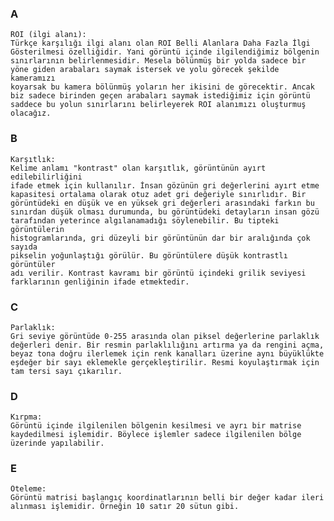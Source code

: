 ### A

    ROI (ilgi alanı):
    Türkçe karşılığı ilgi alanı olan ROI Belli Alanlara Daha Fazla İlgi
    Gösterilmesi özelliğidir. Yani görüntü içinde ilgilendiğimiz bölgenin
    sınırlarının belirlenmesidir. Mesela bölünmüş bir yolda sadece bir
    yöne giden arabaları saymak istersek ve yolu görecek şekilde kameramızı
    koyarsak bu kamera bölünmüş yoların her ikisini de görecektir. Ancak
    biz sadece birinden geçen arabaları saymak istediğimiz için görüntü
    saddece bu yolun sınırlarını belirleyerek ROI alanımızı oluşturmuş olacağız.

### B

    Karşıtlık:
    Kelime anlamı "kontrast" olan karşıtlık, görüntünün ayırt edilebilirliğini
    ifade etmek için kullanılır. İnsan gözünün gri değerlerini ayırt etme
    kapasitesi ortalama olarak otuz adet gri değeriyle sınırlıdır. Bir
    görüntüdeki en düşük ve en yüksek gri değerleri arasındaki farkın bu
    sınırdan düşük olması durumunda, bu görüntüdeki detayların insan gözü
    tarafından yeterince algılanamadığı söylenebilir. Bu tipteki görüntülerin
    histogramlarında, gri düzeyli bir görüntünün dar bir aralığında çok sayıda
    pikselin yoğunlaştığı görülür. Bu görüntülere düşük kontrastlı görüntüler
    adı verilir. Kontrast kavramı bir görüntü içindeki grilik seviyesi
    farklarının genliğinin ifade etmektedir.

### C

    Parlaklık:
    Gri seviye görüntüde 0-255 arasında olan piksel değerlerine parlaklık
    değerleri denir. Bir resmin parlaklılığını artırma ya da rengini açma,
    beyaz tona doğru ilerlemek için renk kanalları üzerine aynı büyüklükte
    eşdeğer bir sayı eklemekle gerçekleştirilir. Resmi koyulaştırmak için
    tam tersi sayı çıkarılır.

### D

    Kırpma:
    Görüntü içinde ilgilenilen bölgenin kesilmesi ve ayrı bir matrise
    kaydedilmesi işlemidir. Böylece işlemler sadece ilgilenilen bölge
    üzerinde yapılabilir.

### E

    Öteleme:
    Görüntü matrisi başlangıç koordinatlarının belli bir değer kadar ileri
    alınması işlemidir. Örneğin 10 satır 20 sütun gibi.
